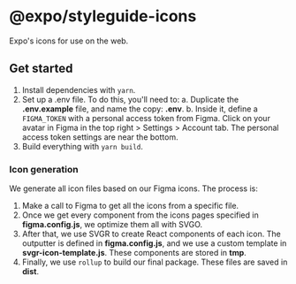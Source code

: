 # @expo/styleguide-icons

Expo's icons for use on the web.

## Get started

1. Install dependencies with `yarn`.
2. Set up a .env file. To do this, you'll need to:
  a. Duplicate the **.env.example** file, and name the copy: **.env**.
  b. Inside it, define a `FIGMA_TOKEN` with a personal access token from Figma. Click on your avatar in Figma in the top right > Settings > Account tab. The personal access token settings are near the bottom.
3. Build everything with `yarn build`.

### Icon generation

We generate all icon files based on our Figma icons. The process is:

1. Make a call to Figma to get all the icons from a specific file.
2. Once we get every component from the icons pages specified in **figma.config.js**, we optimize them all with SVGO.
3. After that, we use SVGR to create React components of each icon. The outputter is defined in **figma.config.js**, and we use a custom template in **svgr-icon-template.js**. These components are stored in **tmp**.
4. Finally, we use `rollup` to build our final package. These files are saved in **dist**.


